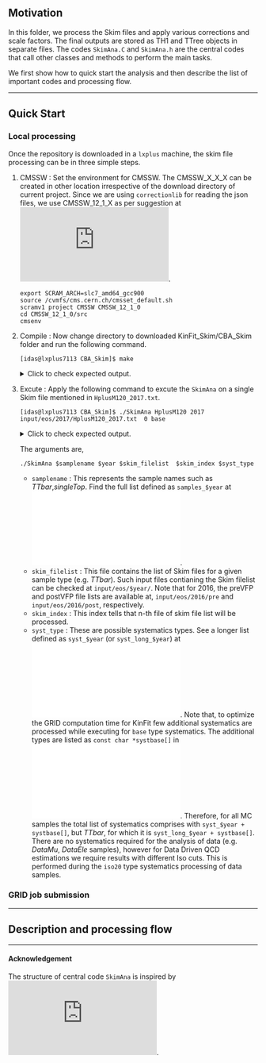 ## Motivation

In this folder, we process the Skim files and apply various corrections and scale factors. 
The final outputs are stored as TH1 and TTree objects in separate files.
The codes `SkimAna.C` and `SkimAna.h` are the central codes that call other classes and methods to perform the main tasks.

We first show how to quick start the analysis and then describe the list of important codes and processing flow.

---
## Quick Start

### Local processing

Once the repository is downloaded in a `lxplus` machine, the skim file processing can be in three simple steps.

1. CMSSW : Set the environment for CMSSW. The CMSSW_X_X_X can be created in other location irrespective of the download directory of current project. Since we are using `correctionlib` for reading the json files, we use CMSSW_12_1_X as per suggestion at ![link](https://cms-nanoaod.github.io/correctionlib/install.html#inside-cmssw). 

   ```console
   export SCRAM_ARCH=slc7_amd64_gcc900
   source /cvmfs/cms.cern.ch/cmsset_default.sh
   scramv1 project CMSSW CMSSW_12_1_0
   cd CMSSW_12_1_0/src
   cmsenv
   ```

2. Compile : Now change directory to downloaded KinFit_Skim/CBA_Skim folder and run the following command.
   ```console
   [idas@lxplus7113 CBA_Skim]$ make
   ```

   <details>
         <summary markdown="span"> Click to check expected output.</summary>
   
   
	 ```console	 
	 g++ -fPIC -g  -c `root-config --libs` -I`root-config --incdir` -std=c++17 -D STANDALONE src/FactorizedJetCorrector.cpp -o src/FactorizedJetCorrector.o
	 g++ -fPIC -g  -c `root-config --libs` -I`root-config --incdir` -std=c++17 -D STANDALONE src/JetCorrectorParameters.cpp -o src/JetCorrectorParameters.o
	 g++ -fPIC -g  -c `root-config --libs` -I`root-config --incdir` -std=c++17 -D STANDALONE src/SimpleJetCorrector.cpp -o src/SimpleJetCorrector.o
	 g++ -fPIC -g  -c `root-config --libs` -I`root-config --incdir` -std=c++17 -D STANDALONE src/JetCorrectionUncertainty.cpp -o src/JetCorrectionUncertainty.o 
	 g++ -fPIC -g  -c `root-config --libs` -I`root-config --incdir` -std=c++17 -D STANDALONE src/SimpleJetCorrectionUncertainty.cpp -o src/SimpleJetCorrectionUncertainty.o
	 g++ -fPIC -g  -c `root-config --libs` -I`root-config --incdir` -std=c++17 -D STANDALONE src/JECvariation.cpp -o src/JECvariation.o
	 g++ -fPIC -g  -c `root-config --libs` -I`root-config --incdir` -std=c++17 -D STANDALONE src/JetResolutionObject.cc -o src/JetResolutionObject.o
	 g++ -fPIC -g  -c `root-config --libs` -I`root-config --incdir` -std=c++17 -D STANDALONE src/JetResolution.cc -o src/JetResolution.o
	 g++ -fPIC -g  -c -I`root-config --incdir` -std=c++17 -D STANDALONE src/EventTree.cpp -o src/EventTree.o
	 g++ -fPIC -g  -c -I`root-config --incdir` -std=c++17 -D STANDALONE src/Selector.cpp -o src/Selector.o
	 g++ -fPIC -g  -c -I`root-config --incdir` -std=c++17 -D STANDALONE src/EventPick.cpp -o src/EventPick.o
	 g++ -fPIC -g  -c `root-config --libs` -I`root-config --incdir` -std=c++17 -D STANDALONE src/RoccoR.cc -o src/RoccoR.o
	 g++ -fPIC -g  -c -I`root-config --incdir` -std=c++17 -D STANDALONE src/PUReweight.cpp -o src/PUReweight.o
	 g++ -fPIC -g  -c -I`root-config --incdir` -std=c++17 -D STANDALONE src/BTagCalibrationStandalone.cpp -o src/BTagCalibrationStandalone.o
	 g++ -fPIC -g  -o SkimAna `correction config --cflags --ldflags --rpath` `root-config --libs` -I`root-config --incdir` -I/cvmfs/cms.cern.ch/slc7_amd64_gcc900/cms/cmssw/CMSSW_12_1_0/src -L/cvmfs/cms.cern.ch/slc7_amd64_gcc900/cms/cmssw/CMSSW_12_1_0/lib/slc7_amd64_gcc900 -std=c++17 -D STANDALONE src/EventTree.o src/EventPick.o src/Selector.o  src/PUReweight.o src/BTagCalibrationStandalone.o src/Utils.cc src/FactorizedJetCorrector.o src/JetCorrectorParameters.o src/SimpleJetCorrector.o src/JetCorrectionUncertainty.o src/SimpleJetCorrectionUncertainty.o src/JECvariation.o src/RoccoR.o src/JetResolution.cc src/JetResolutionObject.cc SkimAna.C -lPhysicsToolsKinFitter -lEG -lProof
	 ```
   </details>



3. Excute : Apply the following command to excute the `SkimAna` on a single Skim file mentioned in `HplusM120_2017.txt`.
   ```console
   [idas@lxplus7113 CBA_Skim]$ ./SkimAna HplusM120 2017 input/eos/2017/HplusM120_2017.txt  0 base
   ```

   <details>
         <summary markdown="span"> Click to check expected output.</summary>
   
   
	 ```console	 
	 Input filename: input/eos/2017/HplusM120_2017.txt
	 Total files 1
	 Info in <UnknownClass::ExecSerial>: starting SkimAna with process option: sample=HplusM120|year=2017|input=input/eos/2017/HplusM120_2017.txt|index=0|syst=base|aod=nano|run=prod|trs=yes|total=1
	 Info in <TSelector::ExecSerial>: opening file root://eosuser.cern.ch//eos/cms/store/group/phys_higgs/HiggsExo/idas/cms-hcs-run2/Skim_NanoAODUL/2017/HplusM120_Skim_NanoAOD.root
	 Info in <TSelector::SlaveBegin>: starting SkimAna with process option: sample=HplusM120|year=2017|input=input/eos/2017/HplusM120_2017.txt|index=0|syst=base|aod=nano|run=prod|trs=yes|total=1 (tree: 0x4e3fd90)
	 Info in <TSelector::SlaveBegin>: sample : HplusM120, year : 2017, mode : 
	 Info in <TSelector::SelectSyst>: Syst : base
	 Info in <TSelector::Init>: tree: 0x4e3fd90
	 Info in <TSelector::SlaveBegin>: CS Init
	 Info in <TSelector::SlaveBegin>: GetNumber of Events and files
	 Info in <TSelector::GetNumberofEvents>: filename : root://eosuser.cern.ch//eos/cms/store/group/phys_higgs/HiggsExo/idas/cms-hcs-run2/Skim_NanoAODUL/2017/HplusM120_Skim_NanoAOD.root
	 sample  "HplusM120" has number of events = 2.35738e+07
	 Info in <TSelector::SlaveBegin>: Loading Lepton SF
	 Info in <TSelector::SlaveBegin>: Loading JEC JER
	 Info in <TSelector::SlaveBegin>: Loading BTag
	 Info in <TSelector::LoadBTag>: Begin
	 Info in <TSelector::LoadBTag>: DeepJet calibration has been selected
	 Info in <TSelector::LoadBTag>: DeepJet calibration has been selected : 2017
	 Info in <TSelector::LoadBTag>: /afs/cern.ch/user/i/idas/CMS-Analysis/NanoAOD-Analysis/CBA_Skim/weightUL/BtagSF/SF/2017/DeepJet_formatted.csv
	 Info in <TSelector::LoadBTag>: /afs/cern.ch/user/i/idas/CMS-Analysis/NanoAOD-Analysis/CBA_Skim/weightUL/BtagSF/SF/2017/ctagger_wp_deepJet_106XUL_v1_formatted.csv
	 Info in <TSelector::SlaveBegin>: Create Histos
	 Output (down, nom, up) : (0.981743,0.989425,0.997108)
	 ===============Sample : HplusM120
	 Syst : base, requested syst : base
	 Syst : puup, requested syst : base
	 Syst : pudown, requested syst : base
	 Syst : mueffup, requested syst : base
	 Syst : mueffdown, requested syst : base
	 Syst : eleeffup, requested syst : base
	 Syst : eleeffdown, requested syst : base
	 Syst : btagbup, requested syst : base
	 Syst : btagbdown, requested syst : base
	 Syst : btaglup, requested syst : base
	 Syst : btagldown, requested syst : base
	 Syst : prefireup, requested syst : base
	 Syst : prefiredown, requested syst : base
	 Syst : pdfup, requested syst : base
	 Syst : pdfdown, requested syst : base
	 Syst : q2fup, requested syst : base
	 Syst : q2down, requested syst : base
	 Syst : isrup, requested syst : base
	 Syst : isrdown, requested syst : base
	 Syst : fsrup, requested syst : base
	 Syst : fsrdown, requested syst : base
	 Syst : bctag1up, requested syst : base
	 Syst : bctag1down, requested syst : base
	 Syst : bctag2up, requested syst : base
	 Syst : bctag2down, requested syst : base
	 Syst : bctag3up, requested syst : base
	 Syst : bctag3down, requested syst : base
	 Syst : pujetidup, requested syst : base
	 Syst : pujetiddown, requested syst : base
	 Info in <TSelector::SlaveBegin>: End of SlaveBegin
	 Info in <TSelector::Notify>: processing fSampleType HplusM120 and file: root://eosuser.cern.ch//eos/cms/store/group/phys_higgs/HiggsExo/idas/cms-hcs-run2/Skim_NanoAODUL/2017/HplusM120_Skim_NanoAOD.root
	 Using event weight 0.46889
	 XS = 266.16
	 lumi = 41529.5
	 nEvents_MC = 2.35738e+07
	 Wrong number of bins in the pileup histogram
	 PU reading file root://eosuser.cern.ch//eos/cms/store/group/phys_higgs/HiggsExo/idas/cms-hcs-run2/Skim_NanoAODUL/2017/HplusM120_Skim_NanoAOD.root
	 Wrong number of bins in the pileup histogram
	 PU reading file root://eosuser.cern.ch//eos/cms/store/group/phys_higgs/HiggsExo/idas/cms-hcs-run2/Skim_NanoAODUL/2017/HplusM120_Skim_NanoAOD.root
	 Wrong number of bins in the pileup histogram
	 PU reading file root://eosuser.cern.ch//eos/cms/store/group/phys_higgs/HiggsExo/idas/cms-hcs-run2/Skim_NanoAODUL/2017/HplusM120_Skim_NanoAOD.root
	 Info in <TSelector::Notify>: Efficientcy file : /afs/cern.ch/user/i/idas/CMS-Analysis/NanoAOD-Analysis/CBA_Skim/weightUL/BtagSF/Efficiency/btag_deepjet/2017/HplusM120_btag_eff_deepjet_2017.root
	 Info in <TSelector::Notify>: Btag threshold : 0.304000
	 PV 1
	 ndof=77.25   (>4)
	 pX=-0.0240631   (<2)
	 pY=0.069397   (<2)
	 pZ=0.544418   (<24)
	 Info in <TSelector::Process>: Processing : 10000(9999) of number of events : 447389 and total number of events : 1227000, year : 2017
	 Info in <TSelector::Process>: Processing : 20000(19999) of number of events : 447389 and total number of events : 1227000, year : 2017
	 Info in <TSelector::Process>: Processing : 30000(29999) of number of events : 447389 and total number of events : 1227000, year : 2017
	 Info in <TSelector::Process>: Processing : 40000(39999) of number of events : 447389 and total number of events : 1227000, year : 2017
	 Info in <TSelector::Process>: Processing : 50000(49999) of number of events : 447389 and total number of events : 1227000, year : 2017
	 Info in <TSelector::Process>: Processing : 60000(59999) of number of events : 447389 and total number of events : 1227000, year : 2017
	 Info in <TSelector::Process>: Processing : 70000(69999) of number of events : 447389 and total number of events : 1227000, year : 2017
	 Info in <TSelector::Process>: Processing : 80000(79999) of number of events : 447389 and total number of events : 1227000, year : 2017
	 Info in <TSelector::Process>: Processing : 90000(89999) of number of events : 447389 and total number of events : 1227000, year : 2017
	 Info in <TSelector::Process>: Processing : 100000(99999) of number of events : 447389 and total number of events : 1227000, year : 2017
	 Info in <TSelector::Process>: Processing : 110000(109999) of number of events : 447389 and total number of events : 1227000, year : 2017
	 Info in <TSelector::Process>: Processing : 120000(119999) of number of events : 447389 and total number of events : 1227000, year : 2017
	 Info in <TSelector::Process>: Processing : 130000(129999) of number of events : 447389 and total number of events : 1227000, year : 2017
	 Info in <TSelector::Process>: Processing : 140000(139999) of number of events : 447389 and total number of events : 1227000, year : 2017
	 Info in <TSelector::Process>: Processing : 150000(149999) of number of events : 447389 and total number of events : 1227000, year : 2017
	 Info in <TSelector::Process>: Processing : 160000(159999) of number of events : 447389 and total number of events : 1227000, year : 2017
	 Info in <TSelector::Process>: Processing : 170000(169999) of number of events : 447389 and total number of events : 1227000, year : 2017
	 Info in <TSelector::Process>: Processing : 180000(179999) of number of events : 447389 and total number of events : 1227000, year : 2017
	 Info in <TSelector::Process>: Processing : 190000(189999) of number of events : 447389 and total number of events : 1227000, year : 2017
	 Info in <TSelector::Process>: Processing : 200000(199999) of number of events : 447389 and total number of events : 1227000, year : 2017
	 Info in <TSelector::Process>: Processing : 210000(209999) of number of events : 447389 and total number of events : 1227000, year : 2017
	 Info in <TSelector::Process>: Processing : 220000(219999) of number of events : 447389 and total number of events : 1227000, year : 2017
	 Info in <TSelector::Process>: Processing : 230000(229999) of number of events : 447389 and total number of events : 1227000, year : 2017
	 Info in <TSelector::Process>: Processing : 240000(239999) of number of events : 447389 and total number of events : 1227000, year : 2017
	 Info in <TSelector::Process>: Processing : 250000(249999) of number of events : 447389 and total number of events : 1227000, year : 2017
	 Info in <TSelector::Process>: Processing : 260000(259999) of number of events : 447389 and total number of events : 1227000, year : 2017
	 Info in <TSelector::Process>: Processing : 270000(269999) of number of events : 447389 and total number of events : 1227000, year : 2017
	 Info in <TSelector::Process>: Processing : 280000(279999) of number of events : 447389 and total number of events : 1227000, year : 2017
	 Info in <TSelector::Process>: Processing : 290000(289999) of number of events : 447389 and total number of events : 1227000, year : 2017
	 Info in <TSelector::Process>: Processing : 300000(299999) of number of events : 447389 and total number of events : 1227000, year : 2017
	 Info in <TSelector::Process>: Processing : 310000(309999) of number of events : 447389 and total number of events : 1227000, year : 2017
	 Info in <TSelector::Process>: Processing : 320000(319999) of number of events : 447389 and total number of events : 1227000, year : 2017
	 Info in <TSelector::Process>: Processing : 330000(329999) of number of events : 447389 and total number of events : 1227000, year : 2017
	 Info in <TSelector::Process>: Processing : 340000(339999) of number of events : 447389 and total number of events : 1227000, year : 2017
	 Info in <TSelector::Process>: Processing : 350000(349999) of number of events : 447389 and total number of events : 1227000, year : 2017
	 Info in <TSelector::Process>: Processing : 360000(359999) of number of events : 447389 and total number of events : 1227000, year : 2017
	 Info in <TSelector::Process>: Processing : 370000(369999) of number of events : 447389 and total number of events : 1227000, year : 2017
	 Info in <TSelector::Process>: Processing : 380000(379999) of number of events : 447389 and total number of events : 1227000, year : 2017
	 Info in <TSelector::Process>: Processing : 390000(389999) of number of events : 447389 and total number of events : 1227000, year : 2017
	 Info in <TSelector::Process>: Processing : 400000(399999) of number of events : 447389 and total number of events : 1227000, year : 2017
	 Info in <TSelector::Process>: Processing : 410000(409999) of number of events : 447389 and total number of events : 1227000, year : 2017
	 Info in <TSelector::Process>: Processing : 420000(419999) of number of events : 447389 and total number of events : 1227000, year : 2017
	 Info in <TSelector::Process>: Processing : 430000(429999) of number of events : 447389 and total number of events : 1227000, year : 2017
	 Info in <TSelector::Process>: Processing : 440000(439999) of number of events : 447389 and total number of events : 1227000, year : 2017
	 Info in <TSelector::SlaveTerminate>: sample : HplusM120, year : 2017, mode : 
	 DataMu & 244686.0 & 210189.0 & 120681.0 & 110417.0 & 55290.0 & 44637.0 & 43891.0 & 30490.0 & 7734.0 \\\hline 
	 WtMu & 2.1654e+06 & 1.8138e+06 & 974724.7 & 893635.8 & 426592.4 & 342535.9 & 333051.0 & 229136.6 & 31495.5 \\\hline 
	 DataEle & 187400.0 & 153056.0 & 88441.0 & 80736.0 & 40618.0 & 31950.0 & 31467.0 & 21642.0 & 5383.0 \\\hline 
	 WtEle & 1.6343e+06 & 1.2305e+06 & 666226.7 & 608397.9 & 294183.3 & 229086.9 & 223281.4 & 152158.8 & 20004.9 \\\hline 
	 ```
   </details>
   
   The arguments are,

   `./SkimAna $samplename $year $skim_filelist  $skim_index $syst_type`

   -  `samplename` : This represents the sample names such as *TTbar*,*singleTop*. Find the full list defined as `samples_$year` at ![link](condor/createJdlFiles_cbaskim_syst.py). 
   -  `skim_filelist` : This file contains the list of Skim files for a given sample type (e.g. *TTbar*). Such input files contianing the Skim filelist can be checked at `input/eos/$year/`. Note that for 2016, the preVFP and postVFP file lists are available at,  `input/eos/2016/pre` and `input/eos/2016/post`, respectively.
   -  `skim_index` : This index tells that n-th file of skim file list will be processed.
   -  `syst_type` : These are possible systematics types. See a longer list defined as `syst_$year` (or `syst_long_$year`) at ![link](condor/createJdlFiles_cbaskim_syst.py). Note that, to optimize the GRID computation time for KinFit few additional systematics are processed while executing for `base` type systematics. The additional types are listed as `const char *systbase[]` in ![SkimAna.C](SkimAna.C). Therefore, for all MC samples the total list of systematics comprises with `syst_$year + systbase[]`, but *TTbar*, for which it is `syst_long_$year + systbase[]`. There are no systematics required for the analysis of data (e.g. *DataMu*, *DataEle* samples), however for Data Driven QCD estimations we require results with different Iso cuts. This is performed during the `iso20` type systematics processing of data samples.


### GRID job submission

---
## Description and processing flow



---
#### Acknowledgement

The structure of central code `SkimAna` is inspired by ![h1Analysis](https://root.cern/doc/master/h1analysis_8C.html).
